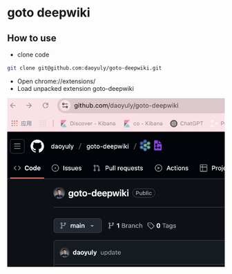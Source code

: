 # goto deepwiki
## How to use 
- clone code
```sh
git clone git@github.com:daoyuly/goto-deepwiki.git
```
- Open chrome://extensions/
- Load unpacked extension goto-deepwiki

![](./screenshot.png)
